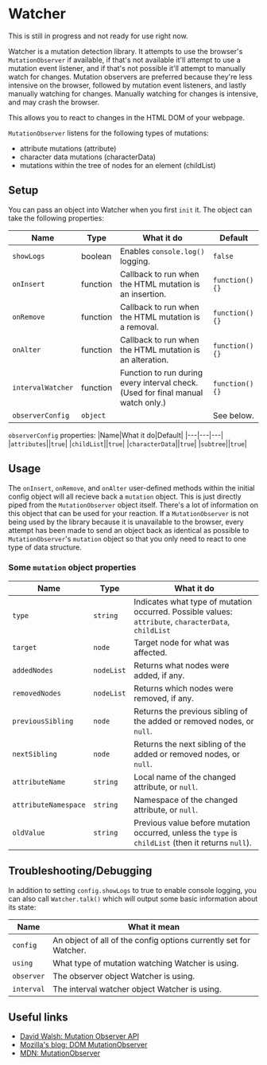 # Watcher

This is still in progress and not ready for use right now.

Watcher is a mutation detection library. It attempts to use the browser's `MutationObserver` if available, if that's not available it'll attempt to use a mutation event listener, and if that's not possible it'll attempt to manually watch for changes. Mutation observers are preferred because they're less intensive on the browser, followed by mutation event listeners, and lastly manually watching for changes. Manually watching for changes is intensive, and may crash the browser.

This allows you to react to changes in the HTML DOM of your webpage.

`MutationObserver` listens for the following types of mutations:

* attribute mutations (attribute)
* character data mutations (characterData)
* mutations within the tree of nodes for an element (childList)

## Setup

You can pass an object into Watcher when you first `init` it. The object can take the following properties:

|Name|Type|What it do|Default|
|---|---|---|---|
|`showLogs`|boolean|Enables `console.log()` logging.|`false`|
|`onInsert`|function|Callback to run when the HTML mutation is an insertion.|`function(){}`|
|`onRemove`|function|Callback to run when the HTML mutation is a removal.|`function(){}`|
|`onAlter`|function|Callback to run when the HTML mutation is an alteration.|`function(){}`|
|`intervalWatcher`|function|Function to run during every interval check. (Used for final manual watch only.)|`function(){}`|
|`observerConfig`|`object`||See below.|

`observerConfig` properties:
|Name|What it do|Default|
|---|---|---|
|`attributes`||`true`|
|`childList`||`true`|
|`characterData`||`true`|
|`subtree`||`true`|

## Usage

The `onInsert`, `onRemove`, and `onAlter` user-defined methods within the initial config object will all recieve back a `mutation` object. This is just directly piped from the `MutationObserver` object itself. There's a lot of information on this object that can be used for your reaction. If a `MutationObserver` is not being used by the library because it is unavailable to the browser, every attempt has been made to send an object back as identical as possible to `MutationObserver`'s `mutation` object so that you only need to react to one type of data structure.

### Some `mutation` object properties

|Name|Type|What it do|
|---|---|---|
|`type`|`string`|Indicates what type of mutation occurred. Possible values: `attribute`, `characterData`, `childList`|
|`target`|`node`|Target node for what was affected.|
|`addedNodes`|`nodeList`|Returns what nodes were added, if any.|
|`removedNodes`|`nodeList`|Returns which nodes were removed, if any.|
|`previousSibling`|`node`|Returns the previous sibling of the added or removed nodes, or `null`.|
|`nextSibling`|`node`|Returns the next sibling of the added or removed nodes, or `null`.|
|`attributeName`|`string`|Local name of the changed attribute, or `null`.|
|`attributeNamespace`|`string`|Namespace of the changed attribute, or `null`.|
|`oldValue`|`string`|Previous value before mutation occurred, unless the `type` is `childList` (then it returns `null`).|

## Troubleshooting/Debugging

In addition to setting `config.showLogs` to true to enable console logging, you can also call `Watcher.talk()` which will output some basic information about its state:

|Name|What it mean|
|---|---|
|`config`|An object of all of the config options currently set for Watcher.|
|`using`|What type of mutation watching Watcher is using.|
|`observer`|The observer object Watcher is using.|
|`interval`|The interval watcher object Watcher is using.|

## Useful links

* [David Walsh: Mutation Observer API](https://davidwalsh.name/mutationobserver-api)
* [Mozilla's blog: DOM MutationObserver](https://hacks.mozilla.org/2012/05/dom-mutationobserver-reacting-to-dom-changes-without-killing-browser-performance/)
* [MDN: MutationObserver](https://developer.mozilla.org/en-US/docs/Web/API/MutationObserver)
